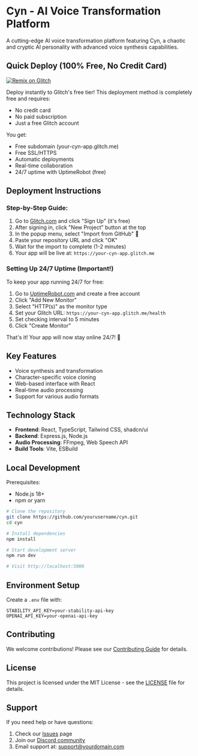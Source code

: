 # Cyn - AI Voice Transformation Platform

A cutting-edge AI voice transformation platform featuring Cyn, a chaotic and cryptic AI personality with advanced voice synthesis capabilities.

## Quick Deploy (100% Free, No Credit Card)
[![Remix on Glitch](https://cdn.glitch.com/2703baf2-b643-4da7-ab91-7ee2a2d00b5b%2Fremix-button.svg)](https://glitch.com/edit/#!/import/github/yourusername/cyn)

Deploy instantly to Glitch's free tier! This deployment method is completely free and requires:
- No credit card
- No paid subscription
- Just a free Glitch account

You get:
- Free subdomain (your-cyn-app.glitch.me)
- Free SSL/HTTPS
- Automatic deployments
- Real-time collaboration
- 24/7 uptime with UptimeRobot (free)

## Deployment Instructions

### Step-by-Step Guide:

1. Go to [Glitch.com](https://glitch.com) and click "Sign Up" (it's free)
2. After signing in, click "New Project" button at the top
3. In the popup menu, select "Import from GitHub" 🔄
4. Paste your repository URL and click "OK"
5. Wait for the import to complete (1-2 minutes)
6. Your app will be live at: `https://your-cyn-app.glitch.me`

### Setting Up 24/7 Uptime (Important!)

To keep your app running 24/7 for free:

1. Go to [UptimeRobot.com](https://uptimerobot.com) and create a free account
2. Click "Add New Monitor"
3. Select "HTTP(s)" as the monitor type
4. Set your Glitch URL: `https://your-cyn-app.glitch.me/health`
5. Set checking interval to 5 minutes
6. Click "Create Monitor"

That's it! Your app will now stay online 24/7! 🎉

## Key Features

- Voice synthesis and transformation
- Character-specific voice cloning
- Web-based interface with React
- Real-time audio processing
- Support for various audio formats

## Technology Stack

- **Frontend**: React, TypeScript, Tailwind CSS, shadcn/ui
- **Backend**: Express.js, Node.js
- **Audio Processing**: FFmpeg, Web Speech API
- **Build Tools**: Vite, ESBuild

## Local Development

Prerequisites:
- Node.js 18+ 
- npm or yarn

```bash
# Clone the repository
git clone https://github.com/yourusername/cyn.git
cd cyn

# Install dependencies
npm install

# Start development server
npm run dev

# Visit http://localhost:5000
```

## Environment Setup

Create a `.env` file with:

```env
STABILITY_API_KEY=your-stability-api-key
OPENAI_API_KEY=your-openai-api-key
```

## Contributing

We welcome contributions! Please see our [Contributing Guide](CONTRIBUTING.md) for details.

## License

This project is licensed under the MIT License - see the [LICENSE](LICENSE) file for details.

## Support

If you need help or have questions:
1. Check our [Issues](https://github.com/yourusername/cyn/issues) page
2. Join our [Discord community](https://discord.gg/yourdiscord)
3. Email support at: support@yourdomain.com